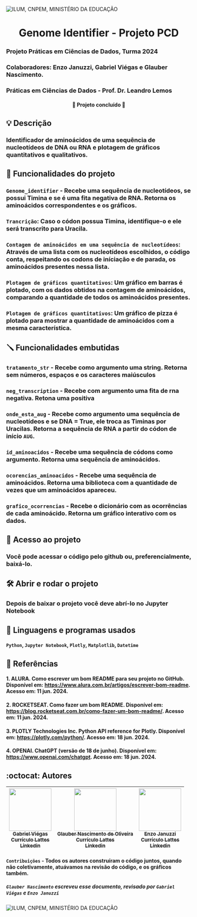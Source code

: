 ![ ILUM, CNPEM, MINISTÉRIO DA EDUCAÇÃO](https://github.com/Glaubernaoli/PCD---GenomeIdentifier/assets/172425065/bcfc56a4-b124-4988-88b4-e860cb438f27)

<h1 align="center"> Genome Identifier - Projeto PCD </h1>

### Projeto Práticas em Ciências de Dados, Turma 2024
### Colaboradores: Enzo Januzzi, Gabriel  Viégas e Glauber Nascimento.  
### Práticas em Ciências de Dados -  Prof. Dr. Leandro Lemos
 <h4 align="center"> 
    🏁  Projeto concluído 🏁
</h4>

## 💡 Descrição
### Identificador de aminoácidos de uma sequência de nucleotídeos de DNA ou RNA e plotagem de gráficos quantitativos e qualitativos.

## 🔨 Funcionalidades do projeto
### `Genome_identifier` - Recebe uma sequência de nucleotídeos, se possui Timina e se é uma fita negativa de RNA. Retorna os aminoácidos correspondentes e os gráficos.

### `Trancrição`: Caso o códon possua Timina, identifique-o e ele será transcrito para Uracila.

### `Contagem de aminoácidos em uma sequência de nucleotídeos`: Através de uma lista com os nucleotídeos escolhidos, o código conta, respeitando os codons de iníciação e de parada, os aminoácidos presentes nessa lista.<br> 

### `Plotagem de gráficos quantitativos`: Um gráfico em barras é plotado, com os dados obtidos na contagem de aminoácidos, comparando a quantidade de todos os aminoácidos presentes.

### `Plotagem de gráficos quantitativos`: Um gráfico de pizza é plotado para mostrar a quantidade de aminoácidos com a mesma característica.

## 🪛 Funcionalidades embutidas

### `tratamento_str` - Recebe como argumento uma string. Retorna sem números, espaços e os caracteres maiúsculos
### `neg_transcription` - Recebe com argumento uma fita de rna negativa. Retona uma positiva
### `onde_esta_aug` - Recebe como argumento uma sequência de nucleotídeos e se DNA = True, ele troca as Timinas por Uracilas. Retorna a sequência de RNA a partir do códon de início `AUG`.
### `id_aminoacidos` - Recebe uma sequência de códons como argumento. Retorna uma sequência de aminoácidos.
### `ocorencias_aminoacidos` - Recebe uma sequência de aminoácidos. Retorna uma biblioteca com a quantidade de vezes que um aminoácidos apareceu.
### `grafico_ocorrencias` - Recebe o dicionário com as ocorrências de cada aminoácido. Retorna um gráfico interativo com os dados.

## 📁 Acesso ao projeto

### Você pode acessar o código pelo github ou, preferencialmente, baixá-lo.

## 🛠️ Abrir e rodar o projeto

### Depois de baixar o projeto você deve abrí-lo no Jupyter Notebook

## 📓 Linguagens e programas usados 

#### `Python`, `Jupyter Notebook`, `Plotly`, `Matplotlib`, `Datetime`
##
## 📖 Referências
#### 1.  ALURA. Como escrever um bom README para seu projeto no GitHub. Disponível em: https://www.alura.com.br/artigos/escrever-bom-readme. Acesso em: 11 jun. 2024.
#### 2.  ROCKETSEAT. Como fazer um bom README. Disponível em: https://blog.rocketseat.com.br/como-fazer-um-bom-readme/. Acesso em: 11 jun. 2024.
#### 3.  PLOTLY Technologies Inc. Python API reference for Plotly. Disponível em: https://plotly.com/python/. Acesso em: 18 jun. 2024.
#### 4.  OPENAI. ChatGPT (versão de 18 de junho). Disponível em: https://www.openai.com/chatgpt. Acesso em: 18 jun. 2024. 
##  :octocat:  Autores

| [<img loading="lazy" src="https://github.com/Glaubernaoli/PCD---GenomeIdentifier/assets/172425065/7739b48f-cff8-4278-ae19-a38aa4f451df" width=115><br> <sub>Gabriel Viégas </sub>](https://github.com/gabviegas)<br> [<sub>Currículo Lattes</sub>](http://lattes.cnpq.br/9830206667772540)<br> [<sub>Linkedin</sub>]() |  [<img loading="lazy" src="https://github.com/Glaubernaoli/PCD---GenomeIdentifier/assets/172425065/ecbf1a63-69ba-450a-bb1d-770450b17189" width=115><br><sub>Glauber Nascimento de Oliveira</sub>](https://github.com/Glaubernaoli)<br> [<sub>Currículo Lattes</sub>](http://lattes.cnpq.br/0913262665776521)<br> [<sub>Linkedin</sub>](https://www.linkedin.com/in/glauber-naoli/) |  [<img loading="lazy" src="https://github.com/Glaubernaoli/PCD---GenomeIdentifier/assets/172424999/b5e432b6-bf0c-42a1-88c3-68df3c7d7545" width=115><br><sub>Enzo Januzzi</sub>](https://github.com/EnzoJanuzzi)<br> [<sub>Currículo Lattes</sub>](http://lattes.cnpq.br/1031555112242239)<br> [<sub>Linkedin</sub>](https://www.linkedin.com/in/enzo-januzzi-xavier-9063842b0/?utm_source=share&utm_campaign=share_via&utm_content=profile&utm_medium=android_app) |
| :---: | :---: | :---: |

 #### `Contribuições` - Todos os autores construíram o código juntos, quando não coletivamente, atuávamos na revisão do código, e os gráficos também.
 ##### `Glauber Nascimento` escreveu esse documento, revisado por `Gabriel Viégas` e `Enzo Januzzi`

![ILUM, CNPEM, MINISTÉRIO DA EDUCAÇÃO](https://github.com/Glaubernaoli/PCD---GenomeIdentifier/assets/172425065/6c9216ea-0cdb-4dac-aac5-445d505b2804)





